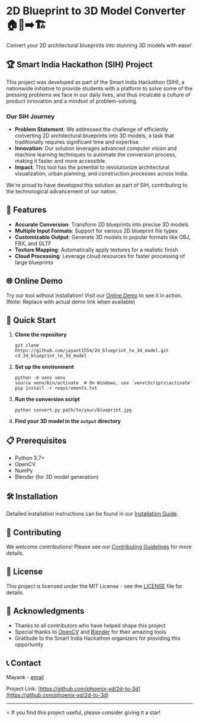# 2D Blueprint to 3D Model Converter 🏠📐➡️🏗️

Convert your 2D architectural blueprints into stunning 3D models with ease!

## 🏆 Smart India Hackathon (SIH) Project

This project was developed as part of the Smart India Hackathon (SIH), a nationwide initiative to provide students with a platform to solve some of the pressing problems we face in our daily lives, and thus inculcate a culture of product innovation and a mindset of problem-solving.

### Our SIH Journey

- **Problem Statement**: We addressed the challenge of efficiently converting 2D architectural blueprints into 3D models, a task that traditionally requires significant time and expertise.
- **Innovation**: Our solution leverages advanced computer vision and machine learning techniques to automate the conversion process, making it faster and more accessible.
- **Impact**: This tool has the potential to revolutionize architectural visualization, urban planning, and construction processes across India.

We're proud to have developed this solution as part of SIH, contributing to the technological advancement of our nation.

## 🌟 Features

- **Accurate Conversion**: Transform 2D blueprints into precise 3D models
- **Multiple Input Formats**: Support for various 2D blueprint file types
- **Customizable Output**: Generate 3D models in popular formats like OBJ, FBX, and GLTF
- **Texture Mapping**: Automatically apply textures for a realistic finish
- **Cloud Processing**: Leverage cloud resources for faster processing of large blueprints
## 🌐 Online Demo

Try our tool without installation! Visit our [Online Demo](demovideo) to see it in action. (Note: Replace with actual demo link when available)

## 🚀 Quick Start

1. **Clone the repository**
   ```
   git clone https://github.com/jayant1554/2d_blueprint_to_3d_model.git
   cd 2d_blueprint_to_3d_model
   ```

2. **Set up the environment**
   ```
   python -m venv venv
   source venv/bin/activate  # On Windows, use `venv\Scripts\activate`
   pip install -r requirements.txt
   ```

3. **Run the conversion script**
   ```
   python convert.py path/to/your/blueprint.jpg
   ```

4. **Find your 3D model in the `output` directory**

## 📋 Prerequisites

- Python 3.7+
- OpenCV
- NumPy
- Blender (for 3D model generation)

## 🛠️ Installation

Detailed installation instructions can be found in our [Installation Guide](docs/INSTALL.md).

## 🤝 Contributing

We welcome contributions! Please see our [Contributing Guidelines](CONTRIBUTING.md) for more details.

## 📄 License

This project is licensed under the MIT License - see the [LICENSE](LICENSE) file for details.

## 🙏 Acknowledgments

- Thanks to all contributors who have helped shape this project
- Special thanks to [OpenCV](https://opencv.org/) and [Blender](https://www.blender.org/) for their amazing tools
- Gratitude to the Smart India Hackathon organizers for providing this opportunity

## 📞 Contact

Mayank - [email](mailto:singlamayank10@gmail.com)

Project Link: [https://github.com/phoenix-xd/2d-to-3d](https://github.com/phoenix-xd/2d-to-3d)

---

⭐️ If you find this project useful, please consider giving it a star!
